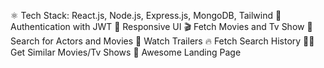 ⚛️ Tech Stack: React.js, Node.js, Express.js, MongoDB, Tailwind
🔐 Authentication with JWT
📱 Responsive UI
🎬 Fetch Movies and Tv Show
🔎 Search for Actors and Movies
🎥 Watch Trailers
🔥 Fetch Search History
🐱‍👤 Get Similar Movies/Tv Shows
💙 Awesome Landing Page